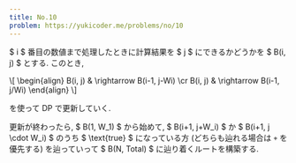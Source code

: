 ```yaml
---
title: No.10
problem: https://yukicoder.me/problems/no/10
---
```

$ i $ 番目の数値まで処理したときに計算結果を $ j $ にできるかどうかを $ B(i, j) $ とする. このとき,

\\[
\begin{align}
B(i, j) & \rightarrow B(i-1, j-Wi) \cr
B(i, j) & \rightarrow B(i-1, j/Wi)
\end{align}
\\]

を使って DP で更新していく.

更新が終わったら, $ B(1, W_1) $ から始めて, $ B(i+1, j+W_i) $ か $ B(i+1, j \cdot W_i) $ のうち $ \text{true} $ になっている方 (どちらも辿れる場合は `+` を優先する) を辿っていって $ B(N, Total) $ に辿り着くルートを構築する.
